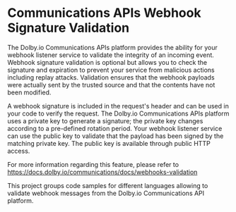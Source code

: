 # Communications APIs Webhook Signature Validation

The Dolby.io Communications APIs platform provides the ability for your webhook listener service to validate the integrity of an incoming event. Webhook signature validation is optional but allows you to check the signature and expiration to prevent your service from malicious actions including replay attacks. Validation ensures that the webhook payloads were actually sent by the trusted source and that the contents have not been modified.

A webhook signature is included in the request's header and can be used in your code to verify the request. The Dolby.io Communications APIs platform uses a private key to generate a signature; the private key changes according to a pre-defined rotation period. Your webhook listener service can use the public key to validate that the payload has been signed by the matching private key. The public key is available through public HTTP access.

For more information regarding this feature, please refer to https://docs.dolby.io/communications/docs/webhooks-validation

This project groups code samples for different languages allowing to validate webhook messages from the Dolby.io Communications API platform.
